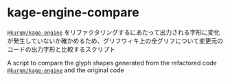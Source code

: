 # kage-engine-compare

[`@kurgm/kage-engine`](https://github.com/kurgm/kage-engine) をリファクタリングするにあたって出力される字形に変化が発生していないか確かめるため、グリフウィキ上の全グリフについて変更元のコードの出力字形と比較するスクリプト

A script to compare the glyph shapes generated from the refactored code [`@kurgm/kage-engine`](https://github.com/kurgm/kage-engine) and the original code
